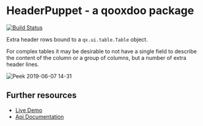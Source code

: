 # HeaderPuppet - a qooxdoo package

[![Build Status](https://travis-ci.org/oposs/headerpuppet.svg?branch=master)](https://travis-ci.org/oposs/headerpuppet)

Extra header rows bound to a `qx.ui.table.Table` object.

For complex tables it may be desirable to not have a single field to describe the content of the column or a group of columns, but a number of extra header lines.

![Peek 2019-06-07 14-31](https://user-images.githubusercontent.com/429279/59104131-00b86c80-8931-11e9-9ed9-01b865d95e6d.gif)

## Further resources

- [Live Demo](https://oposs.github.io/headerpuppet/)
- [Api Documentation](https://oposs.github.io/headerpuppet/apiviewer/)